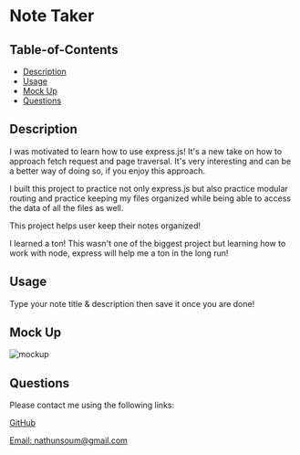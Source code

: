 # Note Taker

 

  ## Table-of-Contents

  * [Description](#description)
  * [Usage](#usage)
  * [Mock Up](#mockup)
  * [Questions](#questions)

  ## Description

  I was motivated to learn how to use express.js! It's a new take on how to approach fetch request and page traversal. It's very interesting and can be a better way of doing so, if you enjoy this approach. 

  I built this project to practice not only express.js but also practice modular routing and practice keeping my files organized while being able to access the data of all the files as well. 

  This project helps user keep their notes organized!

  I learned a ton! This wasn't one of the biggest project but learning how to work with node, express will help me a ton in the long run!

  ## Usage

  Type your note title & description then save it once you are done! 

  ## Mock Up
  ![mockup](../assets/images/qrcode.jpg)

  ## Questions

  Please contact me using the following links:

  [GitHub](https://github.com/natesoum)

  [Email: nathunsoum@gmail.com](mailto:nathunsoum@gmail.com)
